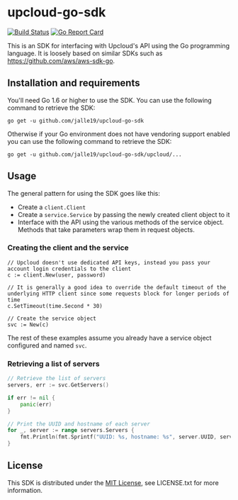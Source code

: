# upcloud-go-sdk

[![Build Status](https://travis-ci.org/Jalle19/upcloud-go-sdk.svg?branch=master)](https://travis-ci.org/Jalle19/upcloud-go-sdk)
[![Go Report Card](https://goreportcard.com/badge/github.com/jalle19/upcloud-go-sdk)](https://goreportcard.com/report/github.com/jalle19/upcloud-go-sdk)

This is an SDK for interfacing with Upcloud's API using the Go programming language. It is loosely based on similar 
SDKs such as https://github.com/aws/aws-sdk-go.

## Installation and requirements

You'll need Go 1.6 or higher to use the SDK. You can use the following command to retrieve the SDK:

```
go get -u github.com/jalle19/upcloud-go-sdk
```

Otherwise if your Go environment does not have vendoring support enabled you can use the following command to retrieve 
the SDK:

```
go get -u github.com/jalle19/upcloud-go-sdk/upcloud/...
````

## Usage

The general pattern for using the SDK goes like this:

* Create a `client.Client`
* Create a `service.Service` by passing the newly created client object to it
* Interface with the API using the various methods of the service object. Methods that take parameters wrap them in 
request objects.

### Creating the client and the service

```
// Upcloud doesn't use dedicated API keys, instead you pass your account login credentials to the client
c := client.New(user, password)

// It is generally a good idea to override the default timeout of the underlying HTTP client since some requests block for longer periods of time
c.SetTimeout(time.Second * 30)

// Create the service object
svc := New(c)
```

The rest of these examples assume you already have a service object configured and named `svc`.

### Retrieving a list of servers

```go
// Retrieve the list of servers
servers, err := svc.GetServers()

if err != nil {
	panic(err)
}

// Print the UUID and hostname of each server
for _, server := range servers.Servers {
	fmt.Println(fmt.Sprintf("UUID: %s, hostname: %s", server.UUID, server.Hostname))
}
```

## License

This SDK is distributed under the [MIT License](https://opensource.org/licenses/MIT), see LICENSE.txt for more information.
